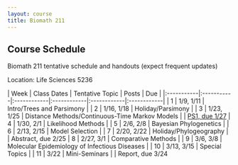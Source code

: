 ```yaml
---
layout: course
title: Biomath 211
---
```


## Course Schedule

Biomath 211 tentative schedule and handouts (expect frequent updates)

Location: Life Sciences 5236

| Week | Class Dates | Tentative Topic | Posts | Due |
|:-----------|:-----------|:------------|:------------|:------------|:------------|
|  1 | 1/9, 1/11   | Intro/Trees and Parsimony | 
|  2 | 1/16, 1/18 | Holiday/Parsimony |
|  3 | 1/23, 1/25 | Distance Methods/Continuous-Time Markov Models | | [PS1, due 1/27](https://ucla-biomath-211.github.io/biomath211winter2023/2023/01/09/hw1.html)
|  4 | 1/30, 2/1 | Likelihood Methods |
|  5 | 2/6, 2/8   | Bayesian Phylogenetics |
|  6 | 2/13, 2/15  | Model Selection | 
|  7 | 2/20, 2/22 | Holiday/Phylogeography | | Abstract, due 2/25
|  8 | 2/27, 3/1 | Comparative Methods |
|  9 | 3/6, 3/8   | Molecular Epidemiology of Infectious Diseases |
| 10 | 3/13, 3/15  | Special Topics |
| 11 | 3/22      | Mini-Seminars | | Report, due 3/24
